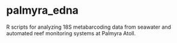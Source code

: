 # palmyra_edna
R scripts for analyzing 18S metabarcoding data from seawater and automated reef monitoring systems at Palmyra Atoll.
